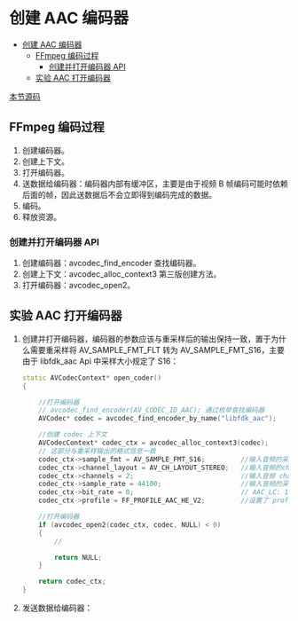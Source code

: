 # 创建 AAC 编码器

- [创建 AAC 编码器](#创建-aac-编码器)
  - [FFmpeg 编码过程](#ffmpeg-编码过程)
    - [创建并打开编码器 API](#创建并打开编码器-api)
  - [实验 AAC 打开编码器](#实验-aac-打开编码器)

[本节源码](../../LibFFmpegUsingExample/Src/01_FFmpegUsingExample/02_FFmpegCodecAACBaseMac.c)

## FFmpeg 编码过程

1. 创建编码器。
2. 创建上下文。
3. 打开编码器。
4. 送数据给编码器：编码器内部有缓冲区，主要是由于视频 B 帧编码可能时依赖后面的帧，因此送数据后不会立即得到编码完成的数据。
5. 编码。
6. 释放资源。

### 创建并打开编码器 API

1. 创建编码器：avcodec_find_encoder 查找编码器。
2. 创建上下文：avcodec_alloc_context3 第三版创建方法。
3. 打开编码器：avcodec_open2。

## 实验 AAC 打开编码器

1. 创建并打开编码器，编码器的参数应该与重采样后的输出保持一致，置于为什么需要重采样将 AV_SAMPLE_FMT_FLT 转为 AV_SAMPLE_FMT_S16，主要由于 libfdk_aac Api 中采样大小规定了 S16：

    ```cpp
    static AVCodecContext* open_coder()
    {

        //打开编码器
        // avcodec_find_encoder(AV_CODEC_ID_AAC); 通过枚举查找编码器
        AVCodec* codec = avcodec_find_encoder_by_name("libfdk_aac");

        //创建 codec 上下文
        AVCodecContext* codec_ctx = avcodec_alloc_context3(codec);
        // 这部分与重采样输出的格式信息一致
        codec_ctx->sample_fmt = AV_SAMPLE_FMT_S16;         //输入音频的采样大小
        codec_ctx->channel_layout = AV_CH_LAYOUT_STEREO;   //输入音频的channel layout
        codec_ctx->channels = 2;                           //输入音频 channel 个数
        codec_ctx->sample_rate = 44100;                    //输入音频的采样率
        codec_ctx->bit_rate = 0;                           // AAC_LC: 128K, AAC HE: 64K, AAC HE V2: 32K
        codec_ctx->profile = FF_PROFILE_AAC_HE_V2;         //设置了 profile 后就不需要再设置 bit_rate 了，改成 0 .阅读 ffmpeg 代码

        //打开编码器
        if (avcodec_open2(codec_ctx, codec, NULL) < 0)
        {
            //

            return NULL;
        }

        return codec_ctx;
    }
    ```

2. 发送数据给编码器：
